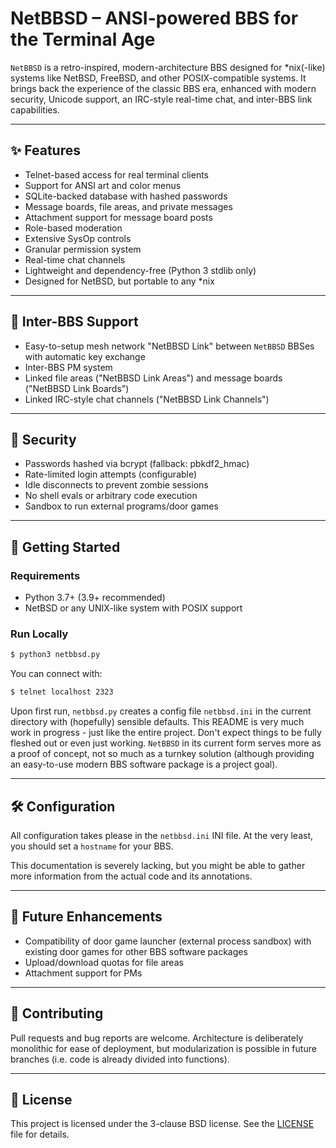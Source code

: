 # NetBBSD – ANSI-powered BBS for the Terminal Age

`NetBBSD` is a retro-inspired, modern-architecture BBS designed for *nix(-like) systems like NetBSD, FreeBSD, and other POSIX-compatible systems. It brings back the experience of the classic BBS era, enhanced with modern security, Unicode support, an IRC-style real-time chat, and inter-BBS link capabilities.

---

## ✨ Features

- Telnet-based access for real terminal clients
- Support for ANSI art and color menus
- SQLite-backed database with hashed passwords
- Message boards, file areas, and private messages
- Attachment support for message board posts
- Role-based moderation
- Extensive SysOp controls
- Granular permission system
- Real-time chat channels
- Lightweight and dependency-free (Python 3 stdlib only)
- Designed for NetBSD, but portable to any *nix

---

## 📡 Inter-BBS Support

- Easy-to-setup mesh network "NetBBSD Link" between `NetBBSD` BBSes with automatic key exchange
- Inter-BBS PM system
- Linked file areas ("NetBBSD Link Areas") and message boards ("NetBBSD Link Boards")
- Linked IRC-style chat channels ("NetBBSD Link Channels")

---

## 🔐 Security

- Passwords hashed via bcrypt (fallback: pbkdf2_hmac)
- Rate-limited login attempts (configurable)
- Idle disconnects to prevent zombie sessions
- No shell evals or arbitrary code execution
- Sandbox to run external programs/door games

---

## 🚀 Getting Started

### Requirements

- Python 3.7+ (3.9+ recommended)
- NetBSD or any UNIX-like system with POSIX support

### Run Locally

```bash
$ python3 netbbsd.py
```

You can connect with:

```bash
$ telnet localhost 2323
```

Upon first run, `netbbsd.py` creates a config file `netbbsd.ini` in the current directory with (hopefully) sensible defaults.
This README is very much work in progress - just like the entire project. Don't expect things to be fully fleshed out or even just working. `NetBBSD` in its current form serves more as a proof of concept, not so much as a turnkey solution (although providing an easy-to-use modern BBS software package is a project goal).

---

## 🛠 Configuration

All configuration takes please in the `netbbsd.ini` INI file. At the very least, you should set a `hostname` for your BBS. 

This documentation is severely lacking, but you might be able to gather more information from the actual code and its annotations. 

---

## 🧩 Future Enhancements

- Compatibility of door game launcher (external process sandbox) with existing door games for other BBS software packages
- Upload/download quotas for file areas
- Attachment support for PMs

---

## 🤝 Contributing

Pull requests and bug reports are welcome. Architecture is deliberately monolithic for ease of deployment, but modularization is possible in future branches (i.e. code is already divided into functions).

---

## 📄 License

This project is licensed under the 3-clause BSD license. See the [LICENSE](LICENSE) file for details.
